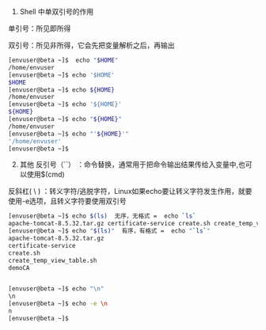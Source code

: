 1. Shell 中单双引号的作用

单引号：所见即所得

双引号：所见非所得，它会先把变量解析之后，再输出

```sh
[envuser@beta ~]$  echo "$HOME"
/home/envuser
[envuser@beta ~]$ echo '$HOME'
$HOME
[envuser@beta ~]$ echo ${HOME}
/home/envuser
[envuser@beta ~]$ echo '${HOME}'
${HOME}
[envuser@beta ~]$ echo "${HOME}"
/home/envuser
[envuser@beta ~]$ echo "'${HOME}'"
'/home/envuser'
[envuser@beta ~]$  

```

2. 其他
反引号（``） ：命令替换，通常用于把命令输出结果传给入变量中,也可以使用$(cmd)

反斜杠( \ ) ：转义字符/逃脱字符，Linux如果echo要让转义字符发生作用，就要使用-e选项，且转义字符要使用双引号

```sh
[envuser@beta ~]$ echo $(ls)  无序，无格式 =  echo `ls`
apache-tomcat-8.5.32.tar.gz certificate-service create.sh create_temp_view_table.sh demoCA Dockerfile 
[envuser@beta ~]$ echo "$(ls)"  有序，有格式 =  echo "`ls`"
apache-tomcat-8.5.32.tar.gz
certificate-service
create.sh
create_temp_view_table.sh
demoCA
```

```sh

[envuser@beta ~]$ echo "\n"
\n
[envuser@beta ~]$ echo -e \n
n
[envuser@beta ~]$
```
